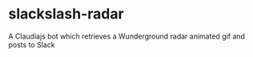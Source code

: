 # slackslash-radar
A Claudiajs bot which retrieves a Wunderground radar animated gif and posts to Slack
